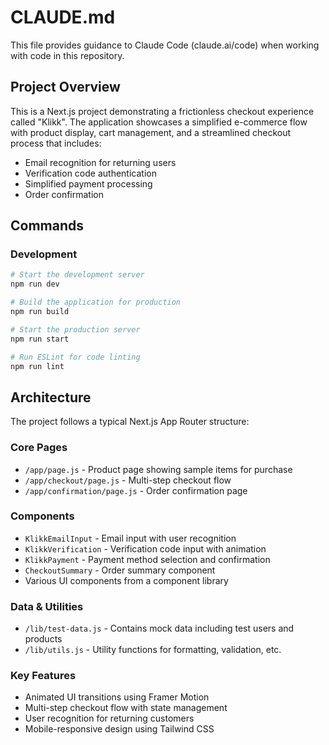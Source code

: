 # CLAUDE.md

This file provides guidance to Claude Code (claude.ai/code) when working with code in this repository.

## Project Overview

This is a Next.js project demonstrating a frictionless checkout experience called "Klikk". The application showcases a simplified e-commerce flow with product display, cart management, and a streamlined checkout process that includes:

- Email recognition for returning users
- Verification code authentication
- Simplified payment processing
- Order confirmation

## Commands

### Development

```bash
# Start the development server
npm run dev

# Build the application for production
npm run build

# Start the production server
npm run start

# Run ESLint for code linting
npm run lint
```

## Architecture

The project follows a typical Next.js App Router structure:

### Core Pages

- `/app/page.js` - Product page showing sample items for purchase
- `/app/checkout/page.js` - Multi-step checkout flow
- `/app/confirmation/page.js` - Order confirmation page

### Components

- `KlikkEmailInput` - Email input with user recognition
- `KlikkVerification` - Verification code input with animation
- `KlikkPayment` - Payment method selection and confirmation
- `CheckoutSummary` - Order summary component
- Various UI components from a component library

### Data & Utilities

- `/lib/test-data.js` - Contains mock data including test users and products
- `/lib/utils.js` - Utility functions for formatting, validation, etc.

### Key Features

- Animated UI transitions using Framer Motion
- Multi-step checkout flow with state management
- User recognition for returning customers
- Mobile-responsive design using Tailwind CSS